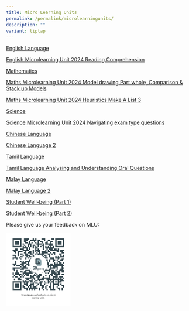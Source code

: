 ```yaml
---
title: Micro Learning Units
permalink: /permalink/microlearningunits/
description: ""
variant: tiptap
---
```

<p><a href="https://youtu.be/65z512PLJwQ" rel="noopener noreferrer nofollow" target="_blank">English Language</a>
</p>
<p><a href="https://youtu.be/siiXvCKpBlg" rel="noopener nofollow" target="_blank">English Microlearning Unit 2024 Reading Comprehension</a>
</p>
<p><a href="https://youtu.be/AKGwMVRAQus" rel="noopener noreferrer nofollow" target="_blank">Mathematics</a>
</p>
<p><a href="https://youtu.be/HlqwhwXBLNk" rel="noopener nofollow" target="_blank">Maths Microlearning Unit 2024 Model drawing Part whole, Comparison &amp; Stack up Models</a>
</p>
<p><a href="https://youtu.be/x1_3mKqiTBw" rel="noopener nofollow" target="_blank">Maths Microlearning Unit 2024 Heuristics Make A List 3</a>
</p>
<p><a href="https://youtu.be/3zhHNcvluf4" rel="noopener noreferrer nofollow" target="_blank">Science</a>
</p>
<p><a href="https://youtu.be/T6FoHV0fa88" rel="noopener nofollow" target="_blank">Science Microlearning Unit 2024 Navigating exam type questions</a>
</p>
<p><a href="https://youtu.be/zqvn60H3aUQ" rel="noopener noreferrer nofollow" target="_blank">Chinese Language</a>
</p>
<p><a href="https://youtu.be/g1V3kOyjEfc" rel="noopener nofollow" target="_blank">Chinese Language 2</a>
</p>
<p><a href="https://youtu.be/VVs7CcauTmU" rel="noopener noreferrer nofollow" target="_blank">Tamil Language</a>
</p>
<p><a href="https://youtu.be/E9LKkOtSHCk" rel="noopener nofollow" target="_blank">Tamil Language Analysing and Understanding Oral Questions</a>
</p>
<p><a href="https://youtu.be/DSNDhYbVudk" rel="noopener noreferrer nofollow" target="_blank">Malay Language</a>
</p>
<p><a href="https://youtu.be/8eip16MZgpc" rel="noopener nofollow" target="_blank">Malay Language 2</a>
</p>
<p><a href="https://youtu.be/8Pf5Z8JULMw" rel="noopener nofollow" target="_blank">Student Well-being (Part 1)</a>
</p>
<p><a href="https://youtu.be/spB-8Gwapvg" rel="noopener nofollow" target="_blank">Student Well-being (Part 2)</a>
</p>
<p>Please give us your feedback on MLU:</p>
<div class="isomer-image-wrapper">
<img style="width: 35%;" height="auto" width="100%" alt="" src="/images/https___go_gov_sg_feedback_on_microlearning_units.png">
</div>
<p></p>